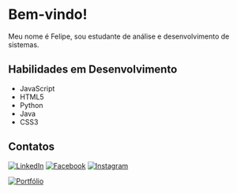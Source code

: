 # Bem-vindo!

Meu nome é Felipe, sou estudante de análise e desenvolvimento de sistemas.



## Habilidades em Desenvolvimento

- JavaScript
- HTML5
- Python
- Java
- CSS3

## Contatos

[![LinkedIn](https://img.shields.io/badge/LinkedIn-Connect-blue?style=for-the-badge&logo=linkedin)](https://www.linkedin.com/in/felipe-renan-ramos-439691206/)
[![Facebook](https://img.shields.io/badge/Facebook-Follow-blue?style=for-the-badge&logo=facebook)](https://www.facebook.com/felipe.renanramos)
[![Instagram](https://img.shields.io/badge/Instagram-Follow-blue?style=for-the-badge&logo=instagram)](https://www.instagram.com/frroad)

[![Portfólio](https://img.shields.io/badge/Portf%C3%B3lio-Iniciante-green?style=for-the-badge)](https://frroad.github.io/portifolio/)
